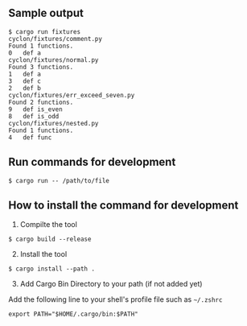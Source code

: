## Sample output

```
$ cargo run fixtures
cyclon/fixtures/comment.py
Found 1 functions.
0	def a
cyclon/fixtures/normal.py
Found 3 functions.
1	def a
3	def c
2	def b
cyclon/fixtures/err_exceed_seven.py
Found 2 functions.
9	def is_even
8	def is_odd
cyclon/fixtures/nested.py
Found 1 functions.
4	def func
```

## Run commands for development

```
$ cargo run -- /path/to/file
```

## How to install the command for development

1. Compilte the tool

```
$ cargo build --release
```

2. Install the tool

```
$ cargo install --path .
```

3. Add Cargo Bin Directory to your path (if not added yet)

Add the following line to your shell\'s profile file such as `~/.zshrc`

```
export PATH="$HOME/.cargo/bin:$PATH"
```
